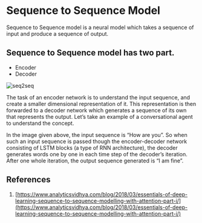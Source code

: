 # Sequence to Sequence Model
Sequence to Sequence model is a neural model which takes a sequence of input and produce a sequence of output. 
## Sequence to Sequence model has two part.
* Encoder
* Decoder


![seq2seq](http://i64.tinypic.com/30136te.png)



The task of an encoder network is to understand the input sequence, and create a smaller dimensional representation of it. This representation is then forwarded to a decoder network which generates a sequence of its own that represents the output. Let’s take an example of a conversational agent to understand the concept.

In the image given above, the input sequence is “How are you”. So when such an input sequence is passed though the encoder-decoder network consisting of LSTM blocks (a type of RNN architecture), the decoder generates words one by one in each time step of the decoder’s iteration. After one whole iteration, the output sequence generated is “I am fine”.


## References
1. [https://www.analyticsvidhya.com/blog/2018/03/essentials-of-deep-learning-sequence-to-sequence-modelling-with-attention-part-i/](https://www.analyticsvidhya.com/blog/2018/03/essentials-of-deep-learning-sequence-to-sequence-modelling-with-attention-part-i/)
